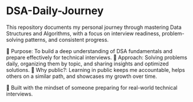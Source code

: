# DSA-Daily-Journey
This repository documents my personal journey through mastering Data Structures and Algorithms, with a focus on interview readiness, problem-solving patterns, and consistent progress.

🧠 Purpose: To build a deep understanding of DSA fundamentals and prepare effectively for technical interviews.
🔁 Approach: Solving problems daily, organizing them by topic, and sharing insights and optimized solutions.
🚀 Why public?: Learning in public keeps me accountable, helps others on a similar path, and showcases my growth over time.

💼 Built with the mindset of someone preparing for real-world technical interviews.
